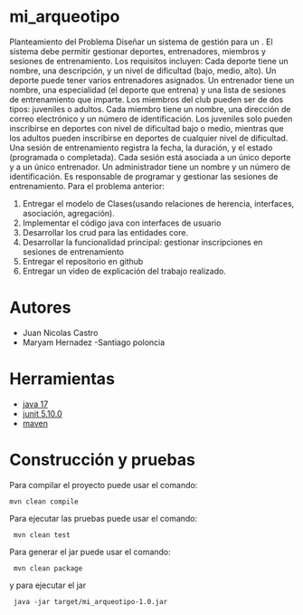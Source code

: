 # mi_arqueotipo

Planteamiento del Problema
Diseñar un sistema de gestión para un . El sistema debe permitir gestionar deportes, entrenadores, miembros y sesiones de entrenamiento. Los requisitos incluyen:
Cada deporte tiene un nombre, una descripción, y un nivel de dificultad (bajo, medio, alto). Un deporte puede tener varios entrenadores asignados.
Un entrenador tiene un nombre, una especialidad (el deporte que entrena) y una lista de sesiones de entrenamiento que imparte.
Los miembros del club pueden ser de dos tipos: juveniles o adultos. Cada miembro tiene un nombre, una dirección de correo electrónico y un número de identificación. Los juveniles solo pueden inscribirse en deportes con nivel de dificultad bajo o medio, mientras que los adultos pueden inscribirse en deportes de cualquier nivel de dificultad.
Una sesión de entrenamiento registra la fecha, la duración, y el estado (programada o completada). Cada sesión está asociada a un único deporte y a un único entrenador.
Un administrador tiene un nombre y un número de identificación. Es responsable de programar y gestionar las sesiones de entrenamiento.
Para el problema anterior:

1. Entregar el modelo de Clases(usando relaciones de herencia, interfaces, asociación, agregación).
2. Implementar el código java con interfaces de usuario
3. Desarrollar los crud para las entidades core.
4. Desarrollar la funcionalidad principal: gestionar inscripciones en sesiones de entrenamiento
5. Entregar el repositorio en github
6. Entregar un video de explicación del trabajo realizado.

# Autores

- Juan Nicolas Castro
- Maryam Hernadez
-Santiago poloncia 

# Herramientas

- [java 17](https://adoptium.net/es)
- [junit 5.10.0](https://mvnrepository.com/artifact/org.junit.jupiter/junit-jupiter-api/5.10.0)
- [maven](https://maven.apache.org)


# Construcción y pruebas

Para compilar el proyecto puede usar el comando:

```shell
mvn clean compile
```

Para ejecutar las pruebas puede usar el comando: 

```shell
 mvn clean test
```

Para generar el jar puede usar el comando: 

```shell
 mvn clean package
```

y para ejecutar el jar

```shell
 java -jar target/mi_arqueotipo-1.0.jar
```
